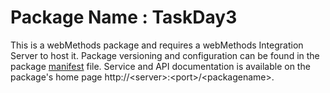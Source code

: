 # Package Name : TaskDay3
This is a webMethods package and requires a webMethods Integration Server to host it. Package versioning and configuration can be found in the package [manifest](./TaskDay3/manifest.v3) file. Service and API documentation is available on the package's home page http://&lt;server&gt;:&lt;port&gt;/&lt;packagename>.